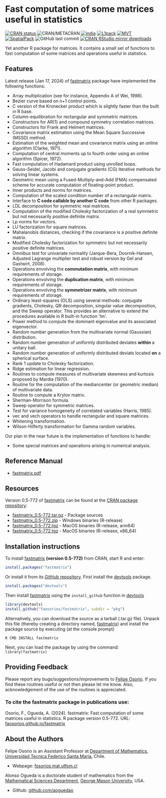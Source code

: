 # Fast computation of some matrices useful in statistics

[![CRAN status](http://www.r-pkg.org/badges/version/fastmatrix)](https://cran.r-project.org/package=fastmatrix)
![CRAN/METACRAN](https://img.shields.io/cran/l/fastmatrix?color=informational)
[![india](https://img.shields.io/badge/Support-india-orange)](https://cran.r-project.org/package=india)
[![L1pack](https://img.shields.io/badge/Support-L1pack-orange)](https://cran.r-project.org/package=L1pack)
[![MVT](https://img.shields.io/badge/Support-MVT-orange)](https://cran.r-project.org/package=MVT)
[![SpatialPack](https://img.shields.io/badge/Support-SpatialPack-orange)](https://cran.r-project.org/package=SpatialPack)
![GitHub last commit](https://img.shields.io/github/last-commit/faosorios/fastmatrix)
[![CRAN RStudio mirror downloads](http://cranlogs.r-pkg.org/badges/fastmatrix)](https://cran.r-project.org/package=fastmatrix)

Yet another R package for matrices. It contains a small set of functions to fast computation of some matrices and operations useful in statistics.

## Features

Latest release (Jan 17, 2024) of [fastmatrix](https://github.com/faosorios/fastmatrix) package have implemented the following functions:
* Array multiplication (see for instance, Appendix A of Wei, 1998).
* Bezier curve based on n+1 control points.
* C version of the Kronecker product which is slightly faster than the built in R base.
* Column-equilibration for rectangular and symmetric matrices.
* Constructors for AR(1) and compound symmetry correlation matrices.
* Constructors for Frank and Helmert matrices.
* Covariance matrix estimation using the Mean Square Successive (MSSD) method.
* Estimation of the weighted mean and covariance matrix using an online algorithm (Clarke, 1971).
* Computation of central moments up to fourth order using an online algorithm (Spicer, 1972).
* Fast computation of Hadamard product using unrolled loops.
* Gauss-Seidel, Jacobi and conjugate gradients (CG) iterative methods for solving linear systems.
* Geometric mean using a Fused-Multiply-and-Add (FMA) compensated scheme for accurate computation of floating-point product.
* Inner products and norms for matrices.
* Computation of the scaled condition number of a rectangular matrix.
* Interface to **C code callable by another C code** from other R packages.
* LDL decomposition for symmetric real matrices.
* Computation of the modified Cholesky factorization of a real symmetric but not necessarily positive definite matrix.
* Lp norms for vectors.
* LU factorization for square matrices.
* Mahalanobis distances, checking if the covariance is a positive definite matrix.
* Modified Cholesky factorization for symmetric but not necessarily positive definite matrices.
* Omnibus test for univariate normality (Jarque-Bera, Doornik-Hansen, Adjusted Lagrange multiplier test and robust version by Gel and Gastwirt, 2008).
* Operations envolving the **commutation matrix**, with minimum requirements of storage.
* Operations envolving the **duplication matrix**, with minimum requirements of storage.
* Operations envolving the **symmetrizer matrix**, with minimum requirements of storage.
* Ordinary least-squares (OLS) using several methods: conjugate gradients, Cholesky, QR decomposition, singular value decomposition, and the Sweep operator. This provides an alternative to extend the procedures available in R built-in function 'lm'.
* Power method to compute the dominant eigenvalue and its associated eigenvector.
* Random number generation from the multivariate normal (Gaussian) distribution.
* Random number generation of uniformly distributed deviates **within** a unitary ball.
* Random number generation of uniformly distributed deviats located **on** a spherical surface.
* Rank 1 update to Cholesky factorization.
* Ridge estimation for linear regression.
* Routines to compute measures of multivariate skewness and kurtosis proposed by Mardia (1970).
* Routine for the computation of the mediancenter (or geometric median) of multivariate data.
* Routine to compute a Krylov matrix.
* Sherman-Morrison formula.
* Sweep operator for symmetric matrices.
* Test for variance homogeneity of correlated variables (Harris, 1985).
* vec and vech operators to handle rectangular and square matrices.
* Whitening transformation.
* Wilson-Hilferty transformation for Gamma random variables.

Our plan in the near future is the implementation of functions to handle:
* Some special matrices and operations arising in numerical analysis.

## Reference Manual

* [fastmatrix.pdf](https://cran.r-project.org/web/packages/fastmatrix/fastmatrix.pdf)

## Resources

Version 0.5-772 of [fastmatrix](https://github.com/faosorios/fastmatrix) can be found at the [CRAN package repository](https://cran.r-project.org/package=fastmatrix):

* [fastmatrix_0.5-772.tar.gz](https://cran.r-project.org/src/contrib/fastmatrix_0.5-772.tar.gz) - Package sources
* [fastmatrix_0.5-772.zip](https://cran.r-project.org/bin/windows/contrib/4.3/fastmatrix_0.5-772.zip) - Windows binaries (R-release)
* [fastmatrix_0.5-772.tgz](https://cran.r-project.org/bin/macosx/big-sur-arm64/contrib/4.3/fastmatrix_0.5-772.tgz) - MacOS binaries (R-release, arm64)
* [fastmatrix_0.5-772.tgz](https://cran.r-project.org/bin/macosx/big-sur-x86_64/contrib/4.3/fastmatrix_0.5-772.tgz) - MacOS binaries (R-release, x86_64)

## Installation instructions

To install [fastmatrix](https://github.com/faosorios/fastmatrix) **(version 0.5-772)** from CRAN, start R and enter:
```r
install.packages("fastmatrix")
```

Or install it from its [GitHub repository](https://github.com/faosorios/fastmatrix). First install the [devtools](https://devtools.r-lib.org/) package.
```r
install.packages("devtools")
```

Then install [fastmatrix](https://github.com/faosorios/fastmatrix) using the `install_github` function in [devtools](https://devtools.r-lib.org/)
```r
library(devtools)
install_github("faosorios/fastmatrix", subdir = "pkg")
```

Alternatively, you can download the source as a tarball (.tar.gz file). Unpack this file (thereby creating a directory named, [fastmatrix](https://github.com/faosorios/fastmatrix)) and install the package source by executing (at the console prompt)
```
R CMD INSTALL fastmatrix
```

Next, you can load the package by using the command: `library(fastmatrix)`

## Providing Feedback

Please report any bugs/suggestions/improvements to [Felipe Osorio](http://fosorios.mat.utfsm.cl/). If you find these routines useful or not then please let me know. Also, acknowledgement of the use of the routines is appreciated.

### To cite the fastmatrix package in publications use:

Osorio, F., Ogueda, A. (2024). fastmatrix: Fast computation of some matrices useful in statistics. 
R package version 0.5-772. URL: [faosorios.github.io/fastmatrix](https://faosorios.github.io/fastmatrix/)

## About the Authors

Felipe Osorio is an Assistant Professor at [Department of Mathematics](http://www.mat.utfsm.cl/), [Universidad Tecnica Federico Santa Maria](http://www.usm.cl/), Chile.
* Webpage: [fosorios.mat.utfsm.cl](http://fosorios.mat.utfsm.cl/)

Alonso Ogueda is a doctorate student of mathematics from the [Mathematical Sciences Department](https://catalog.gmu.edu/colleges-schools/science/mathematical-sciences/), [George Mason University](https://www2.gmu.edu/), USA.
* Github: [github.com/aoguedao](https://github.com/aoguedao)
